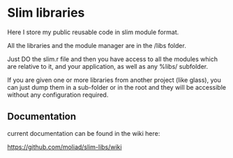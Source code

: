 Slim libraries
======

Here I store my public reusable code in slim module format.

All the libraries and the module manager are in the /libs folder.  

Just DO the slim.r file and then you have access to all the modules which are relative to it, and your application, as well as any %libs/ subfolder.

If you are given one or more libraries from another project (like glass), you can just dump them in a sub-folder or in the root and they will be accessible without any configuration required.


Documentation
-------

current documentation can be found in the wiki here:

https://github.com/moliad/slim-libs/wiki
